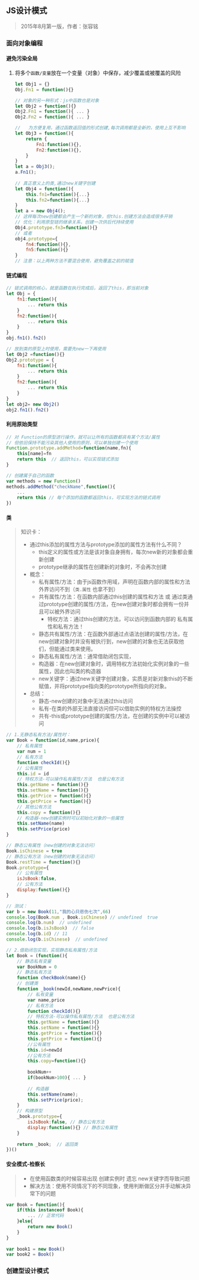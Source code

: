 ## JS设计模式

> 2015年8月第一版，作者：张容铭

### 面向对象编程

#### 避免污染全局

1. 将多个`函数/变量`放在一个变量（对象）中保存，减少覆盖或被覆盖的风险

   ```js
   let Obj1 = {}
   Obj.Fn1 = function(){}
   
   // 对象的另一种形式：js中函数也是对象
   let Obj2 = function(){} 
   Obj2.Fn1 = function(){ ... }
   Obj2.Fn2 = function(){ ... }
   
   // 	为方便复用，通过函数返回值的形式创建,每次调用都是全新的，使用上互不影响
   let Obj3 = function(){
       return {
           Fn1:function(){},
           Fn2:function(){},
       }
   } 
   let a = Obj3();
   a.Fn1();
                         
   // 真正意义上的类,通过new关键字创建
   let Obj4 = function(){
       this.fn1=function(){...}
       this.fn2=function(){...}
   } 
   let a = new Obj4();
   // 这样每次new创建都会产生一个新的对象，但this.创建方法会造成很多开销
   // 优化：利用原型链的继承关系，创建一次供后代持续使用
   Obj4.prototype.fn3=function(){}      
   // 或者
   obj4.prototype={
       fn4:function(){},
       fn5:function(){}
   }
   // 注意：以上两种方法不要混合使用，避免覆盖之前的赋值
   ```
   



#### 链式编程

```js
// 链式调用的核心，就是函数在执行完成后，返回了this，即当前对象
let Obj = {
    fn1:function(){
        ... return this
    }
    fn2:function(){
        ... return this
    }
}
obj.fn1().fn2()

// 放到类的原型上时使用，需要先new一下再使用
let Obj2 =function(){}
Obj2.prototype = {
    fn1:function(){
        ... return this
    }
    fn2:function(){
        ... return this
    }
}
let obj2= new Obj2()
obj2.fn1().fn2()
```



#### 利用原始类型

```js
// 对 Function的原型进行操作，就可以让所有的函数都具有某个方法/属性
// 但依旧保持不能污染其他人使用的原则，可以单独创建一个使用
Function.prototype.addMethod=function(name,fn){
	this[name]=fn    
    return this  // 返回this，可以实现链式添加
}

// 创建属于自己的函数
var methods = new Function()
methods.addMethod("checkName",function(){
    ... 
    return this // 每个添加的函数都返回this，可实现方法的链式调用
})
```



#### 类

> 知识卡：
>
> - 通过this添加的属性方法与prototype添加的属性方法有什么不同？
>   - this定义的属性或方法是该对象自身拥有，每次new新的对象都会重新创建
>   - prototype继承的属性在创建新的对象时，不会再次创建
> - 概念：
>   - 私有属性/方法：由于js函数作用域，声明在函数内部的属性和方法外界访问不到（`类.属性` 也拿不到）
>   - 共有属性/方法：在函数内部通过this创建的属性和方法 或 通过类通过prototype创建的属性/方法，在new创建对象时都会拥有一份并且可以被外界访问
>     - 特权方法：通过this创建的方法，可以访问到函数内部的 私有属性和私有方法！
>   - 静态共有属性/方法：在函数外部通过点语法创建的属性/方法，在new创建对象时并没有被执行到，new创建的对象也无法获取他们，但能通过类来使用。
>   - 静态私有属性/方法：通常借助闭包实现，
>   - 构造器：在new创建对象时，调用特权方法初始化实例对象的一些属性，因此也叫类的构造器
>   - new关键字：通过new关键字创建对象，实质是对新对象this的不断赋值，并将prototype指向类的prototype所指向的对象。
> - 总结：
>   - 静态-new创建的对象中无法通过this访问
>   - 私有-在类的外部无法直接访问但可以借助实例的特权方法操控
>   - 共有-this或prototype创建的属性/方法，在创建的实例中可以被访问

```js
// 1.无静态私有方法/属性时：
var Book = function(id,name,price){
    // 私有属性
    var num = 1
    // 私有方法
    function checkId(){}
    // 公有属性
    this.id = id
    // 特权方法-可以操作私有属性/方法  也是公有方法
    this.getName = function(){}
    this.setName = function(){}
    this.getPrice = function(){}
    this.getPrice = function(){}
    // 其他公有方法
    this.copy = function(){}
    // 构造器-new创建实例时可以初始化对象的一些属性
    this.setName(name)
    this.setPrice(price)
}

// 静态公有属性（new创建的对象无法访问）
Book.isChinese = true
// 静态公有方法（new创建的对象无法访问）
Book.restTime = function(){}
Book.prototype={
    // 公有属性
    isJsBook:false,
    // 公有方法
    display:function(){}
}

// 测试：
var b = new Book(11,"我的心只悲伤七次",66)
console.log(Book.num , Book.isChinese) // undefined  true
console.log(b.num)  // undefined
console.log(b.isJsBook)  // false
console.log(b.id) // 11
console.log(b.isChinese)  // undefined
```

```js
// 2.借助闭包实现，实现静态私有属性/方法
let Book = (function(){
    // 静态私有变量
    var BookNum = 0
    // 静态私有方法
    function checkBook(name){}
    // 创建类
    function _book(newId,newName,newPrice){
        // 私有变量
        var name,price
        // 私有方法
        function checkId(){}
    	// 特权方法-可以操作私有属性/方法  也是公有方法
    	this.getName = function(){}
    	this.setName = function(){}
    	this.getPrice = function(){}
    	this.getPrice = function(){}
        //公有属性
        this.id=newId
        //公有方法
      	this.copy=function(){}
        
        bookNum++
        if(bookNum>100){ ... }
        
        // 构造器
        this.setName(name);
        this.setPrice(price);
	}
	// 构建原型
	_book.prototype={
		isJsBook:false, // 静态公有方法
		display:function(){} // 静态公有属性
	}
	
	return _book;  // 返回类
})()
```



#### 安全模式-检察长

> - 在使用函数类的时候容易出现 创建实例时 遗忘 new关键字而导致问题
> - 解决方法：使用不同情况下的不同现象，使用判断做区分并手动解决异常下的问题

```js
var Book = function(){
    if(this instanceof Book){
        ... // 正常代码
    }else{
        return new Book()
    }
}
    
var book1 = new Book()
var book2 = Book()
```







### 创建型设计模式

